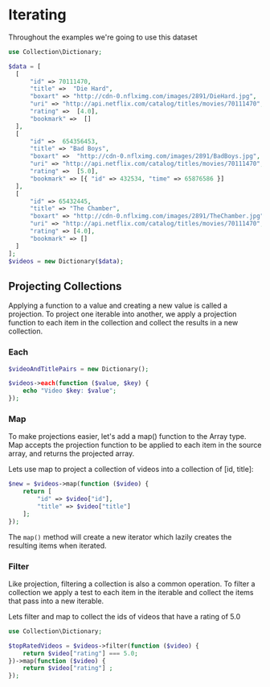# Iterating

Throughout the examples we're going to use this dataset

```php
use Collection\Dictionary;

$data = [
  [
      "id" => 70111470,
      "title" =>  "Die Hard",
      "boxart" => "http://cdn-0.nflximg.com/images/2891/DieHard.jpg",
      "uri" => "http://api.netflix.com/catalog/titles/movies/70111470",
      "rating" =>  [4.0],
      "bookmark" =>  []
  ],
  [
      "id" =>  654356453,
      "title" => "Bad Boys",
      "boxart" =>  "http://cdn-0.nflximg.com/images/2891/BadBoys.jpg",
      "uri" => "http://api.netflix.com/catalog/titles/movies/70111470",
      "rating" =>  [5.0],
      "bookmark" => [{ "id" => 432534, "time" => 65876586 }]
  ],
  [
      "id" => 65432445,
      "title" => "The Chamber",
      "boxart" => "http://cdn-0.nflximg.com/images/2891/TheChamber.jpg",
      "uri" => "http://api.netflix.com/catalog/titles/movies/70111470",
      "rating" => [4.0],
      "bookmark" => []
  ]
];
$videos = new Dictionary($data);
```

## Projecting Collections

Applying a function to a value and creating a new value is called a projection. To project one iterable into another, we apply a projection function to each item in the collection and collect the results in a new collection.

### Each

```php
$videoAndTitlePairs = new Dictionary();

$videos->each(function ($value, $key) {
    echo "Video $key: $value";
});
```

### Map

To make projections easier, let's add a map() function to the Array type. Map accepts the projection function to be applied to each item in the source array, and returns the projected array.

Lets use map to project a collection of videos into a collection of [id, title]:

```php
$new = $videos->map(function ($video) {
    return [
		"id" => $video["id"],
		"title" => $video["title"]
	];
});
```

The `map()` method will create a new iterator which lazily creates the resulting items when iterated.

### Filter

Like projection, filtering a collection is also a common operation. To filter a collection we apply a test to each item in the iterable and collect the items that pass into a new iterable.

Lets filter and map to collect the ids of videos that have a rating of 5.0

```php
use Collection\Dictionary;

$topRatedVideos = $videos->filter(function ($video) {
    return $video["rating"] === 5.0;
})->map(function ($video) {
    return $video["rating"] ;
});
```

